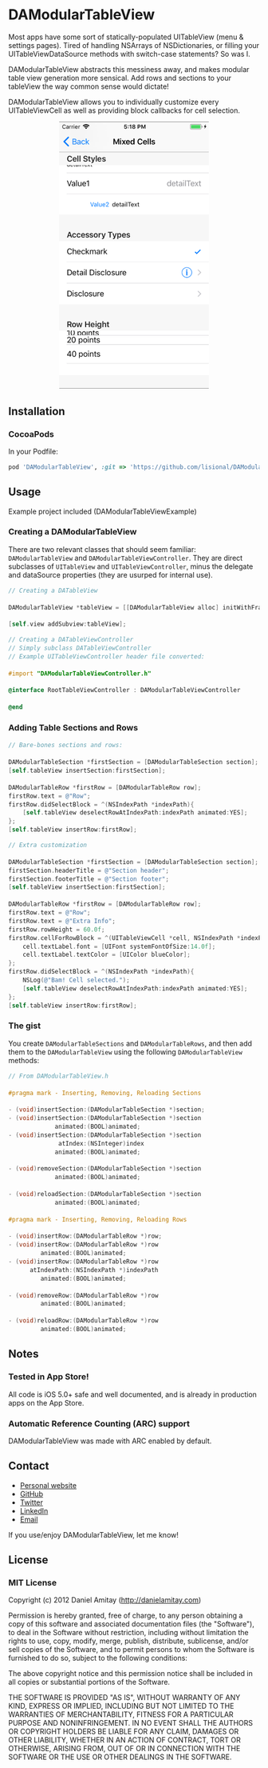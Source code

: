 # DAModularTableView

Most apps have some sort of statically-populated UITableView (menu & settings pages). Tired of handling NSArrays of NSDictionaries, or filling your UITableViewDataSource methods with switch-case statements? So was I.

DAModularTableView abstracts this messiness away, and makes modular table view generation more sensical. Add rows and sections to your tableView the way common sense would dictate!

DAModularTableView allows you to individually customize every UITableViewCell as well as providing block callbacks for cell selection.

<p align="center">
  <img src="./screenshot.png" width="300px"/>
</p>

## Installation

### CocoaPods

In your Podfile:

```ruby
pod 'DAModularTableView', :git => 'https://github.com/lisional/DAModularTableView.git'
```

## Usage

Example project included (DAModularTableViewExample)

### Creating a DAModularTableView

There are two relevant classes that should seem familiar: `DAModularTableView` and `DAModularTableViewController`. They are direct subclasses of `UITableView` and `UITableViewController`, minus the delegate and dataSource properties (they are usurped for internal use).

```objective-c
// Creating a DATableView

DAModularTableView *tableView = [[DAModularTableView alloc] initWithFrame:self.view.bounds
                                                                            style:UITableViewStylePlain];
[self.view addSubview:tableView];
```

```objective-c
// Creating a DATableViewController
// Simply subclass DATableViewController
// Example UITableViewController header file converted:

#import "DAModularTableViewController.h"

@interface RootTableViewController : DAModularTableViewController

@end
```

### Adding Table Sections and Rows

```objective-c
// Bare-bones sections and rows:

DAModularTableSection *firstSection = [DAModularTableSection section];
[self.tableView insertSection:firstSection];

DAModularTableRow *firstRow = [DAModularTableRow row];
firstRow.text = @"Row";
firstRow.didSelectBlock = ^(NSIndexPath *indexPath){
    [self.tableView deselectRowAtIndexPath:indexPath animated:YES];
};
[self.tableView insertRow:firstRow];

```

```objective-c
// Extra customization

DAModularTableSection *firstSection = [DAModularTableSection section];
firstSection.headerTitle = @"Section header";
firstSection.footerTitle = @"Section footer";
[self.tableView insertSection:firstSection];

DAModularTableRow *firstRow = [DAModularTableRow row];
firstRow.text = @"Row";
firstRow.text = @"Extra Info";
firstRow.rowHeight = 60.0f;
firstRow.cellForRowBlock = ^(UITableViewCell *cell, NSIndexPath *indexPath){
	cell.textLabel.font = [UIFont systemFontOfSize:14.0f];
	cell.textLabel.textColor = [UIColor blueColor];
};
firstRow.didSelectBlock = ^(NSIndexPath *indexPath){
	NSLog(@"Bam! Cell selected.");
    [self.tableView deselectRowAtIndexPath:indexPath animated:YES];
};
[self.tableView insertRow:firstRow];

```

### The gist

You create `DAModularTableSections` and `DAModularTableRows`, and then add them to the `DAModularTableView` using the following `DAModularTableView` methods:

```objective-c
// From DAModularTableView.h

#pragma mark - Inserting, Removing, Reloading Sections

- (void)insertSection:(DAModularTableSection *)section;
- (void)insertSection:(DAModularTableSection *)section
             animated:(BOOL)animated;
- (void)insertSection:(DAModularTableSection *)section
              atIndex:(NSInteger)index
             animated:(BOOL)animated;

- (void)removeSection:(DAModularTableSection *)section
             animated:(BOOL)animated;

- (void)reloadSection:(DAModularTableSection *)section
             animated:(BOOL)animated;

#pragma mark - Inserting, Removing, Reloading Rows

- (void)insertRow:(DAModularTableRow *)row;
- (void)insertRow:(DAModularTableRow *)row
         animated:(BOOL)animated;
- (void)insertRow:(DAModularTableRow *)row
      atIndexPath:(NSIndexPath *)indexPath
         animated:(BOOL)animated;

- (void)removeRow:(DAModularTableRow *)row
         animated:(BOOL)animated;

- (void)reloadRow:(DAModularTableRow *)row
         animated:(BOOL)animated;

```

## Notes

### Tested in App Store!
All code is iOS 5.0+ safe and well documented, and is already in production apps on the App Store.

### Automatic Reference Counting (ARC) support
DAModularTableView was made with ARC enabled by default.

## Contact

- [Personal website](http://danielamitay.com)
- [GitHub](http://github.com/danielamitay)
- [Twitter](http://twitter.com/danielamitay)
- [LinkedIn](http://www.linkedin.com/in/danielamitay)
- [Email](hello@danielamitay.com)

If you use/enjoy DAModularTableView, let me know!

## License

### MIT License

Copyright (c) 2012 Daniel Amitay (http://danielamitay.com)

Permission is hereby granted, free of charge, to any person obtaining a copy
of this software and associated documentation files (the "Software"), to deal
in the Software without restriction, including without limitation the rights
to use, copy, modify, merge, publish, distribute, sublicense, and/or sell
copies of the Software, and to permit persons to whom the Software is
furnished to do so, subject to the following conditions:

The above copyright notice and this permission notice shall be included in
all copies or substantial portions of the Software.

THE SOFTWARE IS PROVIDED "AS IS", WITHOUT WARRANTY OF ANY KIND, EXPRESS OR
IMPLIED, INCLUDING BUT NOT LIMITED TO THE WARRANTIES OF MERCHANTABILITY,
FITNESS FOR A PARTICULAR PURPOSE AND NONINFRINGEMENT. IN NO EVENT SHALL THE
AUTHORS OR COPYRIGHT HOLDERS BE LIABLE FOR ANY CLAIM, DAMAGES OR OTHER
LIABILITY, WHETHER IN AN ACTION OF CONTRACT, TORT OR OTHERWISE, ARISING FROM,
OUT OF OR IN CONNECTION WITH THE SOFTWARE OR THE USE OR OTHER DEALINGS IN
THE SOFTWARE.

